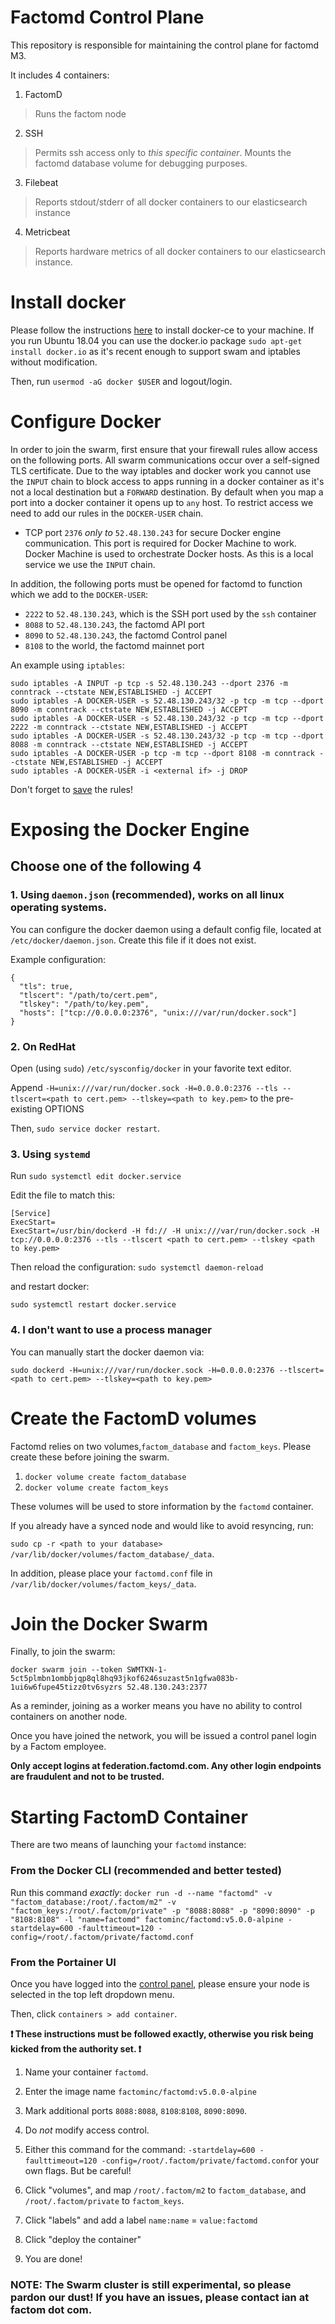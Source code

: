# Factomd Control Plane

This repository is responsible for maintaining the control plane for factomd M3.

It includes 4 containers:
  1. FactomD
  > Runs the factom node
  2. SSH
  > Permits ssh access only to _this specific container_. Mounts the factomd database volume for debugging purposes.
  3. Filebeat
  > Reports stdout/stderr of all docker containers to our elasticsearch instance
  4. Metricbeat
  > Reports hardware metrics of all docker containers to our elasticsearch instance.

# Install docker

Please follow the instructions [here](https://docs.docker.com/install/linux/docker-ce/ubuntu/) to install docker-ce to your machine. If you run Ubuntu 18.04 you can use the docker.io package `sudo apt-get install docker.io` as it's recent enough to support swam and iptables without modification.

Then, run `usermod -aG docker $USER` and logout/login.


# Configure Docker

In order to join the swarm, first ensure that your firewall rules allow access on the following ports. All swarm communications occur over a self-signed TLS certificate. Due to the way iptables and docker work you cannot use the `INPUT` chain to block access to apps running in a docker container as it's not a local destination but a `FORWARD` destination. By default when you map a port into a docker container it opens up to `any` host. To restrict access we need to add our rules in the `DOCKER-USER` chain.

- TCP port `2376` _only to_ `52.48.130.243` for secure Docker engine communication. This port is required for Docker Machine to work. Docker Machine is used to orchestrate Docker hosts. As this is a local service we use the `INPUT` chain.

In addition,  the following ports must be opened for factomd to function which we add to the `DOCKER-USER`:
- `2222` to `52.48.130.243`, which is the SSH port used by the `ssh` container
- `8088` to `52.48.130.243`, the factomd API port
- `8090` to `52.48.130.243`, the factomd Control panel
- `8108` to the world, the factomd mainnet port

An example using `iptables`:
```
sudo iptables -A INPUT -p tcp -s 52.48.130.243 --dport 2376 -m conntrack --ctstate NEW,ESTABLISHED -j ACCEPT
sudo iptables -A DOCKER-USER -s 52.48.130.243/32 -p tcp -m tcp --dport 8090 -m conntrack --ctstate NEW,ESTABLISHED -j ACCEPT
sudo iptables -A DOCKER-USER -s 52.48.130.243/32 -p tcp -m tcp --dport 2222 -m conntrack --ctstate NEW,ESTABLISHED -j ACCEPT
sudo iptables -A DOCKER-USER -s 52.48.130.243/32 -p tcp -m tcp --dport 8088 -m conntrack --ctstate NEW,ESTABLISHED -j ACCEPT
sudo iptables -A DOCKER-USER -p tcp -m tcp --dport 8108 -m conntrack --ctstate NEW,ESTABLISHED -j ACCEPT
sudo iptables -A DOCKER-USER -i <external if> -j DROP
```

Don't forget to [save](https://www.digitalocean.com/community/tutorials/iptables-essentials-common-firewall-rules-and-commands#saving-rules) the rules!

# Exposing the Docker Engine

## Choose one of the following 4

### 1. Using `daemon.json` (recommended), works on all linux operating systems.

You can configure the docker daemon using a default config file, located at `/etc/docker/daemon.json`. Create this file if it does not exist.

Example configuration:
```
{
  "tls": true,
  "tlscert": "/path/to/cert.pem",
  "tlskey": "/path/to/key.pem",
  "hosts": ["tcp://0.0.0.0:2376", "unix:///var/run/docker.sock"]
}
```

### 2. On RedHat

Open (using `sudo`) `/etc/sysconfig/docker` in your favorite text editor.

Append `-H=unix:///var/run/docker.sock -H=0.0.0.0:2376 --tls --tlscert=<path to cert.pem> --tlskey=<path to key.pem>` to the pre-existing OPTIONS

Then, `sudo service docker restart`.

### 3. Using `systemd`

Run `sudo systemctl edit docker.service`

Edit the file to match this:

```
[Service]
ExecStart=
ExecStart=/usr/bin/dockerd -H fd:// -H unix:///var/run/docker.sock -H tcp://0.0.0.0:2376 --tls --tlscert <path to cert.pem> --tlskey <path to key.pem>
```

Then reload the configuration:
`sudo systemctl daemon-reload`

and restart docker:

`sudo systemctl restart docker.service`

### 4. I don't want to use a process manager

You can manually start the docker daemon via:

```sudo dockerd -H=unix:///var/run/docker.sock -H=0.0.0.0:2376 --tlscert=<path to cert.pem> --tlskey=<path to key.pem>```

# Create the FactomD volumes
Factomd relies on two volumes,`factom_database` and `factom_keys`. Please create these before joining the swarm.

1. `docker volume create factom_database`
2. `docker volume create factom_keys`

These volumes will be used to store information by the `factomd` container.

If you already have a synced node and would like to avoid resyncing, run:

`sudo cp -r <path to your database> /var/lib/docker/volumes/factom_database/_data`.

In addition, please place your `factomd.conf` file in `/var/lib/docker/volumes/factom_keys/_data`.

# Join the Docker Swarm

Finally, to join the swarm:
```
docker swarm join --token SWMTKN-1-5ct5plmbn1ombbjqp8ql8hq93jkof6246suzast5n1gfwa083b-1ui6w6fupe45tizz0tv6syzrs 52.48.130.243:2377

```

As a reminder, joining as a worker means you have no ability to control containers on another node.

Once you have joined the network, you will be issued a control panel login by a Factom employee.

**Only accept logins at federation.factomd.com. Any other login endpoints are fraudulent and not to be trusted.**

# Starting FactomD Container

There are two means of launching your `factomd` instance:

### From the Docker CLI (recommended and better tested)

Run this command _exactly_: `docker run -d --name "factomd" -v "factom_database:/root/.factom/m2" -v "factom_keys:/root/.factom/private" -p "8088:8088" -p "8090:8090" -p "8108:8108" -l "name=factomd" factominc/factomd:v5.0.0-alpine -startdelay=600 -faulttimeout=120 -config=/root/.factom/private/factomd.conf
`

### From the Portainer UI

Once you have logged into the [control panel](https://federation.factomd.com), please ensure your node is selected in the top left dropdown menu.

Then, click `containers > add container`.

**:heavy_exclamation_mark: These instructions must be followed exactly, otherwise you risk being kicked from the authority set. :heavy_exclamation_mark:**

1. Name your container `factomd`.

2. Enter the image name `factominc/factomd:v5.0.0-alpine`

3. Mark additional ports `8088:8088`, `8108`:`8108`, `8090:8090`.

4. Do _not_ modify access control.

5. Either this command for the command:  `-startdelay=600 -faulttimeout=120 -config=/root/.factom/private/factomd.conf`or your own flags. But be careful!

6. Click "volumes", and map `/root/.factom/m2` to `factom_database`, and `/root/.factom/private` to `factom_keys`.

7. Click "labels" and add a label `name:name` = `value:factomd`

8. Click "deploy the container"

9. You are done!


### NOTE: The Swarm cluster is still experimental, so please pardon our dust! If you have an issues, please contact ian at factom dot com.

